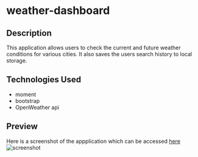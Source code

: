 # weather-dashboard

## Description
This application allows users to check the current and future weather conditions for various cities. It also saves the users search history to local storage.

## Technologies Used
* moment
* bootstrap
* OpenWeather api

## Preview
Here is a screenshot of the appplication which can be accessed [here](https://kesiahp18.github.io/weather-dashboard/)
![screenshot](./assets/img/screenshot0)